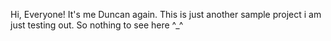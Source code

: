 Hi, Everyone!
It's me Duncan again.
This is just another sample project i am just testing out. So nothing to see here ^_^
